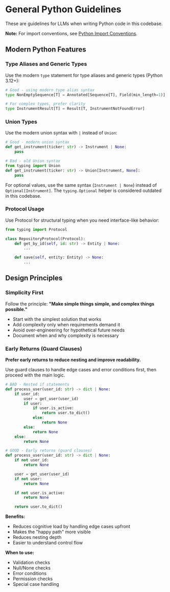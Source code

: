 # General Python Guidelines

These are guidelines for LLMs when writing Python code in this codebase.

**Note:** For import conventions, see [Python Import Conventions](./python-import-conventions.md).

## Modern Python Features

### Type Aliases and Generic Types

Use the modern `type` statement for type aliases and generic types (Python 3.12+):

```python
# Good - using modern type alias syntax
type NonEmptySequence[T] = Annotated[Sequence[T], Field(min_length=1)]

# For complex types, prefer clarity
type InstrumentResult[T] = Result[T, InstrumentNotFoundError]
```

### Union Types

Use the modern union syntax with `|` instead of `Union`:

```python
# Good - modern union syntax
def get_instrument(ticker: str) -> Instrument | None:
    pass

# Bad - old Union syntax
from typing import Union
def get_instrument(ticker: str) -> Union[Instrument, None]:
    pass
```

For optional values, use the same syntax (`Instrument | None`) instead of `Optional[Instrument]`. The `typing.Optional` helper is considered outdated in this codebase.

### Protocol Usage

Use Protocol for structural typing when you need interface-like behavior:

```python
from typing import Protocol

class RepositoryProtocol(Protocol):
    def get_by_id(self, id: str) -> Entity | None:
        ...

    def save(self, entity: Entity) -> None:
        ...
```

## Design Principles

### Simplicity First

Follow the principle: **"Make simple things simple, and complex things possible."**

- Start with the simplest solution that works
- Add complexity only when requirements demand it
- Avoid over-engineering for hypothetical future needs
- Document when and why complexity is necessary

### Early Returns (Guard Clauses)

**Prefer early returns to reduce nesting and improve readability.**

Use guard clauses to handle edge cases and error conditions first, then proceed with the main logic.

```python
# BAD - Nested if statements
def process_user(user_id: str) -> dict | None:
    if user_id:
        user = get_user(user_id)
        if user:
            if user.is_active:
                return user.to_dict()
            else:
                return None
        else:
            return None
    else:
        return None

# GOOD - Early returns (guard clauses)
def process_user(user_id: str) -> dict | None:
    if not user_id:
        return None

    user = get_user(user_id)
    if not user:
        return None

    if not user.is_active:
        return None

    return user.to_dict()
```

**Benefits:**
- Reduces cognitive load by handling edge cases upfront
- Makes the "happy path" more visible
- Reduces nesting depth
- Easier to understand control flow

**When to use:**
- Validation checks
- Null/None checks
- Error conditions
- Permission checks
- Special case handling
